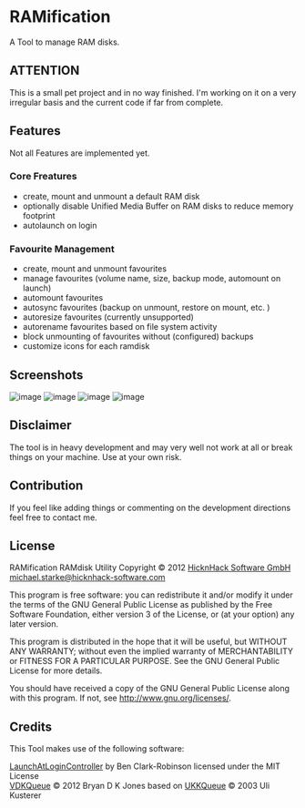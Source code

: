 # RAMification

A Tool to manage RAM disks.

## ATTENTION

This is a small pet project and in no way finished. I'm working on it on a very irregular basis and the current code if far from complete.

## Features

Not all Features are implemented yet.

### Core Freatures

* create, mount and unmount a default RAM disk
* optionally disable Unified Media Buffer on RAM disks to reduce memory footprint
* autolaunch on login

### Favourite Management

* create, mount and unmount favourites
* manage favourites (volume name, size, backup mode, automount on launch)
* automount favourites
* autosync favourites (backup on unmount, restore on mount, etc. )
* autoresize favourites (currently unsupported)
* autorename favourites based on file system activity
* block unmounting of favourites without (configured) backups
* customize icons for each ramdisk

## Screenshots

![image](https://raw.github.com/mstarke/RAMification/master/Assets/Screenshots/Menuitem.png)
![image](https://raw.github.com/mstarke/RAMification/master/Assets/Screenshots/Preferences%20-%20Favourites.png)
![image](https://raw.github.com/mstarke/RAMification/master/Assets/Screenshots/Preferences%20-%20General.png)
![image](https://raw.github.com/mstarke/RAMification/master/Assets/Screenshots/Autodetection.png)


## Disclaimer

The tool is in heavy development and may very well not work at all or break things on your machine. Use at your own risk.

## Contribution

If you feel like adding things or commenting on the development directions feel free to contact me.

## License

RAMification RAMdisk Utility
Copyright &copy; 2012 [HicknHack Software GmbH](http://www.hicknhack-software.com) michael.starke@hicknhack-software.com

This program is free software: you can redistribute it and/or modify
it under the terms of the GNU General Public License as published by
the Free Software Foundation, either version 3 of the License, or
(at your option) any later version.

This program is distributed in the hope that it will be useful,
but WITHOUT ANY WARRANTY; without even the implied warranty of
MERCHANTABILITY or FITNESS FOR A PARTICULAR PURPOSE.  See the
GNU General Public License for more details.

You should have received a copy of the GNU General Public License
along with this program.  If not, see http://www.gnu.org/licenses/.

## Credits
This Tool makes use of the following software:

[LaunchAtLoginController](https://github.com/Mozketo/LaunchAtLoginController#readme) by Ben Clark-Robinson licensed under the MIT License  
[VDKQueue](https://github.com/bdkjones/VDKQueue) &copy; 2012 Bryan D K Jones based on [UKKQueue](http://zathras.de/sourcecode.htm#UKKQueue) &copy; 2003 Uli Kusterer
